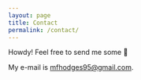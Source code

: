```yaml
---
layout: page
title: Contact
permalink: /contact/
---
```


Howdy! Feel free to send me some <span class="emoji">📧</span>

My e-mail is [mfhodges95@gmail.com](mailto:mfhodges95@gmail.com).
